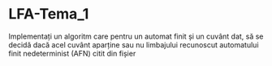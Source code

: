 # LFA-Tema_1

Implementați un algoritm care pentru un automat finit și un cuvânt dat, să se decidă dacă acel cuvânt aparține sau nu  limbajului recunoscut automatului finit nedeterminist (AFN) citit din fișier
